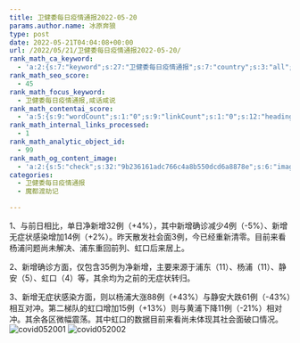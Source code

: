 ```yaml
---
title: 卫健委每日疫情通报2022-05-20
params.author.name: 冰原奔狼
type: post
date: 2022-05-21T04:04:08+00:00
url: /2022/05/21/卫健委每日疫情通报2022-05-20/
rank_math_ca_keyword:
  - 'a:2:{s:7:"keyword";s:27:"卫健委每日疫情通报";s:7:"country";s:3:"all";}'
rank_math_seo_score:
  - 45
rank_math_focus_keyword:
  - 卫健委每日疫情通报,咸话咸说
rank_math_contentai_score:
  - 'a:5:{s:9:"wordCount";s:1:"0";s:9:"linkCount";s:1:"0";s:12:"headingCount";s:3:"100";s:10:"mediaCount";s:3:"100";s:8:"keywords";s:1:"0";}'
rank_math_internal_links_processed:
  - 1
rank_math_analytic_object_id:
  - 99
rank_math_og_content_image:
  - 'a:2:{s:5:"check";s:32:"9b236161adc766c4a8b550dcd6a8878e";s:6:"images";a:0:{}}'
categories:
  - 卫健委每日疫情通报
  - 魔都渡劫记

---
```

1、与前日相比，单日净新增32例（+4%），其中新增确诊减少4例（-5%）、新增无症状感染增加14例（+2%）。昨天散发社会面3例，今已经重新清零。目前来看杨浦问题尚未解决、浦东重回前列、虹口后来居上。

2、新增确诊方面，仅包含35例为净新增，主要来源于浦东（11）、杨浦（11）、静安（5）、虹口（4）等，其余均为之前的无症状转归。

3、新增无症状感染方面，则以杨浦大涨88例（+43%）与静安大跌61例（-43%）相互对冲。第二梯队的虹口增加15例（+13%）则与黄浦下降11例（-21%）相对冲。其余各区微幅震荡。其中虹口的数据目前来看尚未体现其社会面破口情况。
<img decoding="async" src="https://i0.wp.com/s2.loli.net/2022/05/21/qfoXguecQrOIZn4.jpg?w=640&#038;ssl=1" alt="covid052001" data-recalc-dims="1" />
<img decoding="async" src="https://i0.wp.com/s2.loli.net/2022/05/21/hZH6g7dNx3RbYT1.jpg?w=640&#038;ssl=1" alt="covid052002" data-recalc-dims="1" />
